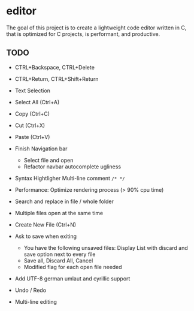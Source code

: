 # editor

The goal of this project is to create a lightweight code editor written in C,
that is optimized for C projects, is performant, and productive.

## TODO

- CTRL+Backspace, CTRL+Delete
- CTRL+Return, CTRL+Shift+Return
- Text Selection
- Select All (Ctrl+A)
- Copy (Ctrl+C)
- Cut (Ctrl+X)
- Paste (Ctrl+V)

- Finish Navigation bar
	- Select file and open
	- Refactor navbar autocomplete ugliness

- Syntax Hightligher Multi-line comment `/* */`
- Performance: Optimize rendering process (> 90% cpu time)

- Search and replace in file / whole folder
- Multiple files open at the same time
- Create New File (Ctrl+N)
- Ask to save when exiting
	- You have the following unsaved files: Display List with
		discard and save option next to every file
	- Save all, Discard All, Cancel
	- Modified flag for each open file needed

- Add UTF-8 german umlaut and cyrillic support
- Undo / Redo
- Multi-line editing
